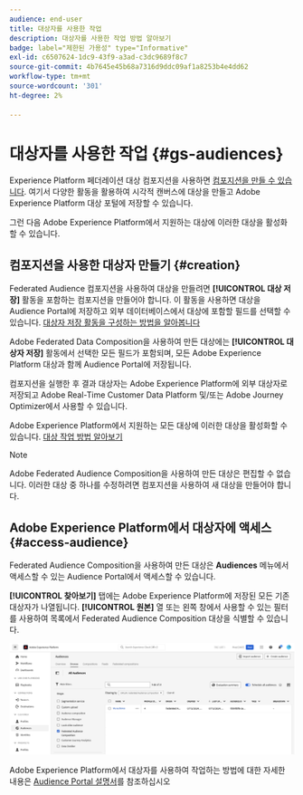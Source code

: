 ```yaml
---
audience: end-user
title: 대상자를 사용한 작업
description: 대상자를 사용한 작업 방법 알아보기
badge: label="제한된 가용성" type="Informative"
exl-id: c6507624-1dc9-43f9-a3ad-c3dc9689f8c7
source-git-commit: 4b7645e45b68a7316d9ddc09af1a8253b4e4dd62
workflow-type: tm+mt
source-wordcount: '301'
ht-degree: 2%

---
```


# 대상자를 사용한 작업 {#gs-audiences}

Experience Platform 페더레이션 대상 컴포지션을 사용하면 [컴포지션을 만들 수 있습니다](../compositions/gs-compositions.md). 여기서 다양한 활동을 활용하여 시각적 캔버스에 대상을 만들고 Adobe Experience Platform 대상 포털에 저장할 수 있습니다.

그런 다음 Adobe Experience Platform에서 지원하는 대상에 이러한 대상을 활성화할 수 있습니다.

## 컴포지션을 사용한 대상자 만들기 {#creation}

Federated Audience 컴포지션을 사용하여 대상을 만들려면 **[!UICONTROL 대상 저장]** 활동을 포함하는 컴포지션을 만들어야 합니다. 이 활동을 사용하면 대상을 Audience Portal에 저장하고 외부 데이터베이스에서 대상에 포함할 필드를 선택할 수 있습니다. [대상자 저장 활동을 구성하는 방법을 알아봅니다](../compositions/activities/save-audience.md)

Adobe Federated Data Composition을 사용하여 만든 대상에는 **[!UICONTROL 대상자 저장]** 활동에서 선택한 모든 필드가 포함되며, 모든 Adobe Experience Platform 대상과 함께 Audience Portal에 저장됩니다.

컴포지션을 실행한 후 결과 대상자는 Adobe Experience Platform에 외부 대상자로 저장되고 Adobe Real-Time Customer Data Platform 및/또는 Adobe Journey Optimizer에서 사용할 수 있습니다.

Adobe Experience Platform에서 지원하는 모든 대상에 이러한 대상을 활성화할 수 있습니다. [대상 작업 방법 알아보기](https://experienceleague.adobe.com/en/docs/experience-platform/destinations/home)

>[!NOTE]
>
>Adobe Federated Audience Composition을 사용하여 만든 대상은 편집할 수 없습니다. 이러한 대상 중 하나를 수정하려면 컴포지션을 사용하여 새 대상을 만들어야 합니다.

## Adobe Experience Platform에서 대상자에 액세스 {#access-audience}

Federated Audience Composition을 사용하여 만든 대상은 **Audiences** 메뉴에서 액세스할 수 있는 Audience Portal에서 액세스할 수 있습니다.

**[!UICONTROL 찾아보기]** 탭에는 Adobe Experience Platform에 저장된 모든 기존 대상자가 나열됩니다. **[!UICONTROL 원본]** 열 또는 왼쪽 창에서 사용할 수 있는 필터를 사용하여 목록에서 Federated Audience Composition 대상을 식별할 수 있습니다.

![](assets/audiences-list.png)

Adobe Experience Platform에서 대상자를 사용하여 작업하는 방법에 대한 자세한 내용은 [Audience Portal 설명서](https://experienceleague.adobe.com/en/docs/experience-platform/segmentation/ui/audience-portal)를 참조하십시오

<!-- add link to this donc once published: https://jira.corp.adobe.com/browse/PLAT-198674-->